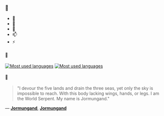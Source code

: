 ### 👋

- 🔭
- 🌱
- 💬
- 📫
- ⚡

#### 🧏

[![Most used languages](https://github-readme-stats-aynah.vercel.app/api/top-langs/?username=aynh&theme=solarized-dark&langs_count=6&layout=compact&hide_title=true)](https://github.com/anuraghazra/github-readme-stats#gh-dark-mode-only)
[![Most used languages](https://github-readme-stats-aynah.vercel.app/api/top-langs/?username=aynh&theme=solarized-light&langs_count=6&layout=compact&hide_title=true)](https://github.com/anuraghazra/github-readme-stats#gh-light-mode-only)

#### 💬

> "I devour the five lands and drain the three seas, yet only the sky is impossible to reach. With this body lacking wings, hands, or legs. I am the World Serpent. My name is Jormungand."

&mdash; [**Jormungand**](https://myanimelist.net/character.php?q=Jormungand&cat=character), [**Jormungand**](https://myanimelist.net/search/all?q=Jormungand&cat=all)
